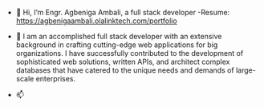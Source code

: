 - 👋 Hi, I’m Engr. Agbeniga Ambali, a full stack developer
-Resume: https://agbenigaambali.olalinktech.com/portfolio
- 💞️ I am an accomplished full stack developer with an extensive background in crafting cutting-edge web applications for big organizations. I have successfully contributed to the development of sophisticated web solutions, written APIs, and architect complex databases that have catered to the unique needs and demands of large-scale enterprises. 

- 📫
<!---
PROF-OLALINK/PROF-OLALINK is a ✨ special ✨ repository because its `README.md` (this file) appears on your GitHub profile.
You can click the Preview link to take a look at your changes.
--->

